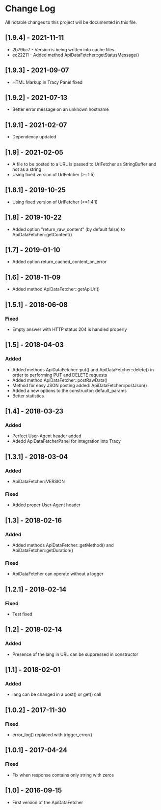 Change Log
==========

All notable changes to this project will be documented in this file.

[1.9.4] - 2021-11-11
--------------------

- 2b79bc7 - Version is being written into cache files
- ec22211 - Added method ApiDataFetcher::getStatusMessage()

[1.9.3] - 2021-09-07
--------------------

- HTML Markup in Tracy Panel fixed

[1.9.2] - 2021-07-13
--------------------

- Better error message on an unknown hostname

[1.9.1] - 2021-02-07
--------------------

- Dependency updated

[1.9] - 2021-02-05
------------------

- A file to be posted to a URL is passed to UrlFetcher as StringBuffer and not as a string
- Using fixed version of UrlFetcher (>=1.5)

[1.8.1] - 2019-10-25
--------------------

- Using fixed version of UrlFetcher (>=1.4.1)

[1.8] - 2019-10-22
------------------

- Added option "return_raw_content" (by default false) to ApiDataFetcher::getContent()

[1.7] - 2019-01-10
------------------

- Added option return_cached_content_on_error

[1.6] - 2018-11-09
------------------

- Added method ApiDataFetcher::getApiUrl()

[1.5.1] - 2018-06-08
--------------------

### Fixed
- Empty answer with HTTP status 204 is handled properly

[1.5] - 2018-04-03
------------------

### Added
- Added methods ApiDataFetcher::put() and ApiDataFetcher::delete() in order to performing PUT and DELETE requests
- Added method ApiDataFetcher::postRawData()
- Method for easy JSON posting added: ApiDataFetcher::postJson()
- Added a new options to the constructor: default_params
- Better statistics

[1.4] - 2018-03-23
------------------

### Added
- Perfect User-Agent header added
- Adedd ApiDataFetcherPanel for integration into Tracy

[1.3.1] - 2018-03-04
--------------------

### Added
- ApiDataFetcher::VERSION

### Fixed
- Added proper User-Agent header

[1.3] - 2018-02-16
------------------

### Added
- Added methods ApiDataFetcher::getMethod() and  ApiDataFetcher::getDuration()

### Fixed
- ApiDataFetcher can operate without a logger

[1.2.1] - 2018-02-14
--------------------

### Fixed
- Test fixed

[1.2] - 2018-02-14
------------------

### Added
- Presence of the lang in URL can be suppressed in constructor

[1.1] - 2018-02-01
------------------

### Added
- lang can be changed in a post() or get() call

[1.0.2] - 2017-11-30
--------------------

### Fixed
- error_log() replaced with trigger_error()

[1.0.1] - 2017-04-24
--------------------

### Fixed
- Fix when response contains only string with zeros

[1.0] - 2016-09-15
------------------

- First version of the ApiDataFetcher
